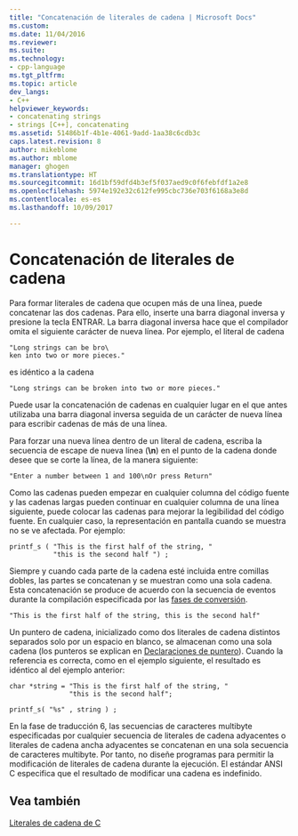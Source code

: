 ```yaml
---
title: "Concatenación de literales de cadena | Microsoft Docs"
ms.custom: 
ms.date: 11/04/2016
ms.reviewer: 
ms.suite: 
ms.technology:
- cpp-language
ms.tgt_pltfrm: 
ms.topic: article
dev_langs:
- C++
helpviewer_keywords:
- concatenating strings
- strings [C++], concatenating
ms.assetid: 51486b1f-4b1e-4061-9add-1aa38c6cdb3c
caps.latest.revision: 8
author: mikeblome
ms.author: mblome
manager: ghogen
ms.translationtype: HT
ms.sourcegitcommit: 16d1bf59dfd4b3ef5f037aed9c0f6febfdf1a2e8
ms.openlocfilehash: 5974e192e32c612fe995cbc736e703f6168a3e8d
ms.contentlocale: es-es
ms.lasthandoff: 10/09/2017

---
```

# <a name="string-literal-concatenation"></a>Concatenación de literales de cadena
Para formar literales de cadena que ocupen más de una línea, puede concatenar las dos cadenas. Para ello, inserte una barra diagonal inversa y presione la tecla ENTRAR. La barra diagonal inversa hace que el compilador omita el siguiente carácter de nueva línea. Por ejemplo, el literal de cadena  
  
```  
"Long strings can be bro\  
ken into two or more pieces."  
```  
  
 es idéntico a la cadena  
  
```  
"Long strings can be broken into two or more pieces."  
```  
  
 Puede usar la concatenación de cadenas en cualquier lugar en el que antes utilizaba una barra diagonal inversa seguida de un carácter de nueva línea para escribir cadenas de más de una línea.  
  
 Para forzar una nueva línea dentro de un literal de cadena, escriba la secuencia de escape de nueva línea (**\n**) en el punto de la cadena donde desee que se corte la línea, de la manera siguiente:  
  
```  
"Enter a number between 1 and 100\nOr press Return"  
```  
  
 Como las cadenas pueden empezar en cualquier columna del código fuente y las cadenas largas pueden continuar en cualquier columna de una línea siguiente, puede colocar las cadenas para mejorar la legibilidad del código fuente. En cualquier caso, la representación en pantalla cuando se muestra no se ve afectada. Por ejemplo:  
  
```  
printf_s ( "This is the first half of the string, "  
           "this is the second half ") ;  
```  
  
 Siempre y cuando cada parte de la cadena esté incluida entre comillas dobles, las partes se concatenan y se muestran como una sola cadena. Esta concatenación se produce de acuerdo con la secuencia de eventos durante la compilación especificada por las [fases de conversión](../preprocessor/phases-of-translation.md).  
  
```  
"This is the first half of the string, this is the second half"  
```  
  
 Un puntero de cadena, inicializado como dos literales de cadena distintos separados solo por un espacio en blanco, se almacenan como una sola cadena (los punteros se explican en [Declaraciones de puntero](../c-language/pointer-declarations.md)). Cuando la referencia es correcta, como en el ejemplo siguiente, el resultado es idéntico al del ejemplo anterior:  
  
```  
char *string = "This is the first half of the string, "  
               "this is the second half";  
  
printf_s( "%s" , string ) ;  
```  
  
 En la fase de traducción 6, las secuencias de caracteres multibyte especificadas por cualquier secuencia de literales de cadena adyacentes o literales de cadena ancha adyacentes se concatenan en una sola secuencia de caracteres multibyte. Por tanto, no diseñe programas para permitir la modificación de literales de cadena durante la ejecución. El estándar ANSI C especifica que el resultado de modificar una cadena es indefinido.  
  
## <a name="see-also"></a>Vea también  
 [Literales de cadena de C](../c-language/c-string-literals.md)
